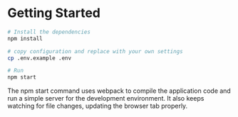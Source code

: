 # Getting Started

```bash
# Install the dependencies
npm install

# copy configuration and replace with your own settings
cp .env.example .env

# Run
npm start
```

The npm start command uses webpack to compile the application code and run a simple server for the development environment. It also keeps watching for file changes, updating the browser tab properly.

